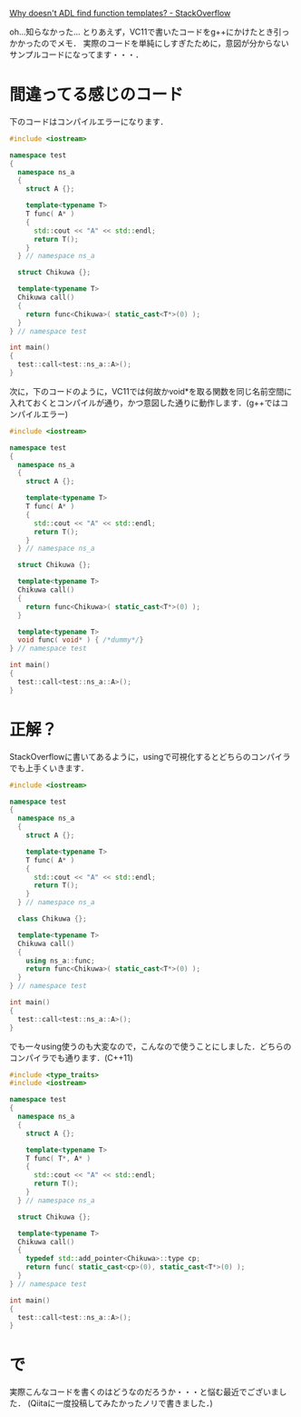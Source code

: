 [Why doesn't ADL find function templates? - StackOverflow](http://stackoverflow.com/questions/2953684/why-doesnt-adl-find-function-templates)

oh...知らなかった...
とりあえず，VC11で書いたコードをg++にかけたとき引っかかったのでメモ．
実際のコードを単純にしすぎたために，意図が分からないサンプルコードになってます・・・．

# 間違ってる感じのコード
下のコードはコンパイルエラーになります．

```c++
#include <iostream>

namespace test
{
  namespace ns_a
  {
    struct A {};

    template<typename T>
    T func( A* )
    {
      std::cout << "A" << std::endl;
      return T();
    }
  } // namespace ns_a

  struct Chikuwa {};

  template<typename T>
  Chikuwa call()
  {
    return func<Chikuwa>( static_cast<T*>(0) );
  }
} // namespace test

int main()
{
  test::call<test::ns_a::A>();
}
```


次に，下のコードのように，VC11では何故かvoid*を取る関数を同じ名前空間に入れておくとコンパイルが通り，かつ意図した通りに動作します．(g++ではコンパイルエラー)

```c++
#include <iostream>

namespace test
{
  namespace ns_a
  {
    struct A {};

    template<typename T>
    T func( A* )
    {
      std::cout << "A" << std::endl;
      return T();
    }
  } // namespace ns_a

  struct Chikuwa {};

  template<typename T>
  Chikuwa call()
  {
    return func<Chikuwa>( static_cast<T*>(0) );
  }

  template<typename T>
  void func( void* ) { /*dummy*/}
} // namespace test

int main()
{
  test::call<test::ns_a::A>();
}
```


# 正解？
StackOverflowに書いてあるように，usingで可視化するとどちらのコンパイラでも上手くいきます．

```c++
#include <iostream>

namespace test
{
  namespace ns_a
  {
    struct A {};

    template<typename T>
    T func( A* )
    {
      std::cout << "A" << std::endl;
      return T();
    }
  } // namespace ns_a

  class Chikuwa {};

  template<typename T>
  Chikuwa call()
  {
    using ns_a::func;
    return func<Chikuwa>( static_cast<T*>(0) );
  }
} // namespace test

int main()
{
  test::call<test::ns_a::A>();
}
```


でも一々using使うのも大変なので，こんなので使うことにしました．どちらのコンパイラでも通ります．(C++11)

```c++
#include <type_traits> 
#include <iostream>

namespace test
{
  namespace ns_a
  {
    struct A {};

    template<typename T>
    T func( T*, A* )
    {
      std::cout << "A" << std::endl;
      return T();
    }
  } // namespace ns_a

  struct Chikuwa {};

  template<typename T>
  Chikuwa call()
  {
    typedef std::add_pointer<Chikuwa>::type cp;
    return func( static_cast<cp>(0), static_cast<T*>(0) );
  }
} // namespace test

int main()
{
  test::call<test::ns_a::A>();
}
```

# で
実際こんなコードを書くのはどうなのだろうか・・・と悩む最近でございました．
(Qiitaに一度投稿してみたかったノリで書きました．)